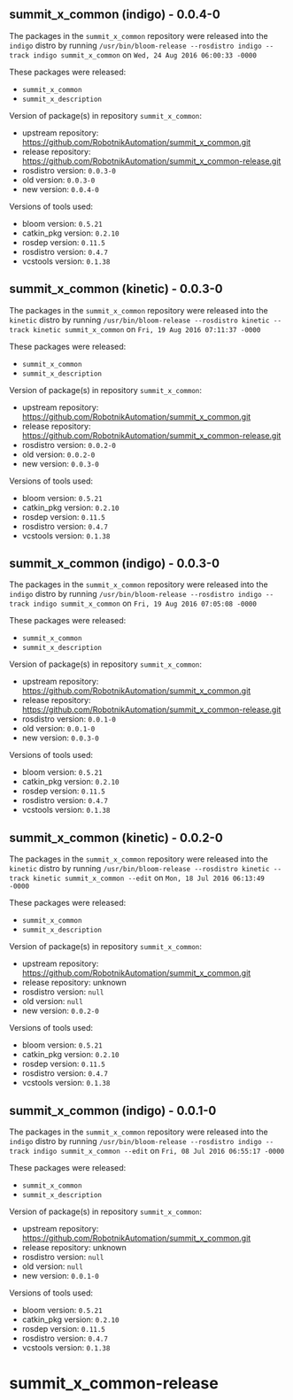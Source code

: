 ## summit_x_common (indigo) - 0.0.4-0

The packages in the `summit_x_common` repository were released into the `indigo` distro by running `/usr/bin/bloom-release --rosdistro indigo --track indigo summit_x_common` on `Wed, 24 Aug 2016 06:00:33 -0000`

These packages were released:
- `summit_x_common`
- `summit_x_description`

Version of package(s) in repository `summit_x_common`:

- upstream repository: https://github.com/RobotnikAutomation/summit_x_common.git
- release repository: https://github.com/RobotnikAutomation/summit_x_common-release.git
- rosdistro version: `0.0.3-0`
- old version: `0.0.3-0`
- new version: `0.0.4-0`

Versions of tools used:

- bloom version: `0.5.21`
- catkin_pkg version: `0.2.10`
- rosdep version: `0.11.5`
- rosdistro version: `0.4.7`
- vcstools version: `0.1.38`


## summit_x_common (kinetic) - 0.0.3-0

The packages in the `summit_x_common` repository were released into the `kinetic` distro by running `/usr/bin/bloom-release --rosdistro kinetic --track kinetic summit_x_common` on `Fri, 19 Aug 2016 07:11:37 -0000`

These packages were released:
- `summit_x_common`
- `summit_x_description`

Version of package(s) in repository `summit_x_common`:

- upstream repository: https://github.com/RobotnikAutomation/summit_x_common.git
- release repository: https://github.com/RobotnikAutomation/summit_x_common-release.git
- rosdistro version: `0.0.2-0`
- old version: `0.0.2-0`
- new version: `0.0.3-0`

Versions of tools used:

- bloom version: `0.5.21`
- catkin_pkg version: `0.2.10`
- rosdep version: `0.11.5`
- rosdistro version: `0.4.7`
- vcstools version: `0.1.38`


## summit_x_common (indigo) - 0.0.3-0

The packages in the `summit_x_common` repository were released into the `indigo` distro by running `/usr/bin/bloom-release --rosdistro indigo --track indigo summit_x_common` on `Fri, 19 Aug 2016 07:05:08 -0000`

These packages were released:
- `summit_x_common`
- `summit_x_description`

Version of package(s) in repository `summit_x_common`:

- upstream repository: https://github.com/RobotnikAutomation/summit_x_common.git
- release repository: https://github.com/RobotnikAutomation/summit_x_common-release.git
- rosdistro version: `0.0.1-0`
- old version: `0.0.1-0`
- new version: `0.0.3-0`

Versions of tools used:

- bloom version: `0.5.21`
- catkin_pkg version: `0.2.10`
- rosdep version: `0.11.5`
- rosdistro version: `0.4.7`
- vcstools version: `0.1.38`


## summit_x_common (kinetic) - 0.0.2-0

The packages in the `summit_x_common` repository were released into the `kinetic` distro by running `/usr/bin/bloom-release --rosdistro kinetic --track kinetic summit_x_common --edit` on `Mon, 18 Jul 2016 06:13:49 -0000`

These packages were released:
- `summit_x_common`
- `summit_x_description`

Version of package(s) in repository `summit_x_common`:

- upstream repository: https://github.com/RobotnikAutomation/summit_x_common.git
- release repository: unknown
- rosdistro version: `null`
- old version: `null`
- new version: `0.0.2-0`

Versions of tools used:

- bloom version: `0.5.21`
- catkin_pkg version: `0.2.10`
- rosdep version: `0.11.5`
- rosdistro version: `0.4.7`
- vcstools version: `0.1.38`


## summit_x_common (indigo) - 0.0.1-0

The packages in the `summit_x_common` repository were released into the `indigo` distro by running `/usr/bin/bloom-release --rosdistro indigo --track indigo summit_x_common --edit` on `Fri, 08 Jul 2016 06:55:17 -0000`

These packages were released:
- `summit_x_common`
- `summit_x_description`

Version of package(s) in repository `summit_x_common`:

- upstream repository: https://github.com/RobotnikAutomation/summit_x_common.git
- release repository: unknown
- rosdistro version: `null`
- old version: `null`
- new version: `0.0.1-0`

Versions of tools used:

- bloom version: `0.5.21`
- catkin_pkg version: `0.2.10`
- rosdep version: `0.11.5`
- rosdistro version: `0.4.7`
- vcstools version: `0.1.38`


# summit_x_common-release
